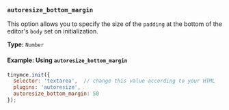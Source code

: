 ### `autoresize_bottom_margin`

This option allows you to specify the size of the `padding` at the bottom of the editor's `body` set on initialization.

**Type:** `Number`

#### Example: Using `autoresize_bottom_margin`

```js
tinymce.init({
  selector: 'textarea',  // change this value according to your HTML
  plugins: 'autoresize',
  autoresize_bottom_margin: 50
});
```
